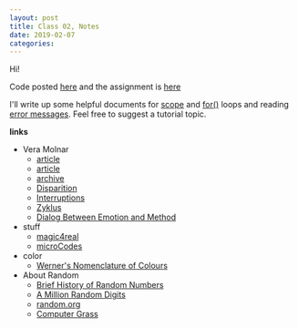 ```yaml
---
layout: post
title: Class 02, Notes
date: 2019-02-07
categories:
---
```


Hi!

Code posted [here](https://github.com/ajbajb/ARTTECH3135-spring2019) and the assignment is [here](https://ajbajb.github.io/ARTTECH3135-spring2019/assignments/02a.html)


I'll write up some helpful documents for [scope](_) and [for()](_) loops and reading [error messages](_). Feel free to suggest a tutorial topic.


__links__

- Vera Molnar
    - [article](https://frieze.com/article/vera-molnar)
    - [article](https://hyperallergic.com/437834/vera-molnar-drawings-1949-1986-senior-and-shopmaker-gallery-2018/)
    - [archive](http://dam.org/artists/phase-one/vera-molnar/artworks-bodies-of-work)
    - [Disparition](http://dada.compart-bremen.de/item/artwork/130)
    - [Interruptions](http://dam.org/artists/phase-one/vera-molnar/artworks-bodies-of-work/works-from-the-1960s-70s)
    - [Zyklus](http://dada.compart-bremen.de/item/artwork/128)
    - [Dialog Between Emotion and Method](http://dada.compart-bremen.de/item/artwork/127)
- stuff
    - [magic4real](https://larkvcr.com/projects/magic4real/)
    - [microCodes](https://web.archive.org/web/20120418044302/http://pallit.lhi.is/microcodes)
- color
    - [Werner's Nomenclature of Colours](https://www.c82.net/werner/)
- About Random
    - [Brief History of Random Numbers](https://medium.freecodecamp.org/a-brief-history-of-random-numbers-9498737f5b6c)
    - [A Million Random Digits](http://www.servinglibrary.org/journal/3/a-million-random-digits)
    - [random.org](https://www.random.org/)
    - [Computer Grass](https://www.atariarchives.org/artist/sec5.php)
